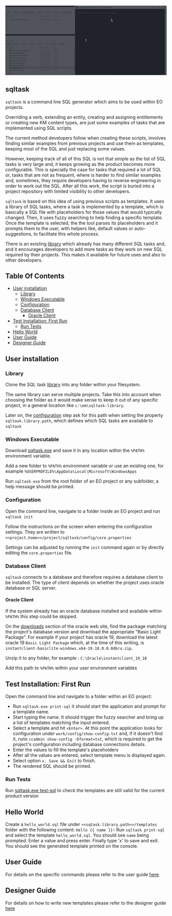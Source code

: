 [library]: https://github.com/vecin2/sqltask-templates

![img](docs/example.gif)

## sqltask


`sqltask` is a command line SQL generator which aims to be used within EO projects.

Overriding a verb, extending an entity, creating and assigning entitlements or creating new KM content types, are just some examples of tasks that are implemented using SQL scripts. 

The current method developers follow when creating these scripts, involves finding similar examples from previous projects and use them as templates, keeping most of the SQL and just replacing some values. 

However, keeping track of all of this SQL is not that simple as the list of SQL tasks is very large and, it keeps growing as the product becomes more configurable. This is specially the case for tasks that required a lot of SQL or, tasks that are not as frequent, where is harder to find similar examples and, sometimes, they require developers having to reverse engineering in order to work out the SQL. After all this work, the script is buried into a project repository with limited visibility to other developers.

`sqltask` is based on this idea of using previous scripts as templates. It uses a library of SQL tasks, where a task is implemented by a template, which is basically a SQL file with placeholders for those values that would typically changed. Then, it uses fuzzy searching to help finding a specific template. Once the template is selected, the the tool parses its placeholders and it prompts them to the user, with helpers like, default values or auto-suggestions, to facilitate this whole process.

There is an existing [library] which already has many different SQL tasks and, and it encourages developers to add more tasks as they work on new SQL required by their projects. This makes it available for future uses and also to other developers.

## Table Of Contents

- [User installation](#user-installation)
  * [Library](#library)
  * [Windows Executable](#windows-executable)
  * [Configuration](#configuration)
  * [Database Client](#database-client)
    + [Oracle Client](#oracle-client)
- [Test Installation: First Run](#test-installation--first-run)
  * [Run Tests](#run-tests)
- [Hello World](#hello-world)
- [User Guide](#user-guide)
- [Designer Guide](#designer-guide)


## User installation

### Library
Clone the SQL task [library] into any folder within your filesystem. 

The same library can serve multiple projects. Take this into account when choosing the folder as it would make sense to keep it out of any specific project, in a general location like  `c:\em\sqltask-library`.

Later on, the [configuration](#configuration) step ask for this path when setting the property `sqltask.library.path`, which defines which SQL tasks  are available to `sqltask`

### Windows Executable
Download [sqltask.exe](releases) and save it in any location within the `%PATH%` environment variable. 

Add a new folder to `%PATH%` environment variable or use an existing one, for example `%USERPROFILE%\AppData\Local\Microsoft\WindowsApps`

 Run `sqltask.exe` from the root folder of an EO project or any subfolder, a help message should be printed.
 
### Configuration
Open the command line, navigate to a folder inside an EO project and run `sqltask init`

Follow the instructions on the screen when entering the configuration settings.  They are written to `<<project.home>>/project/sqltask/config/core.properties`

Settings can be adjusted by running the `init` command again or  by directly editing the `core.properties` file.


### Database Client

`sqltask` connects to a database and therefore requires a database client to be installed.
The type of client depends on whether the project uses oracle database or SQL server.

#### Oracle Client

If the system already has an oracle database installed and available within `%PATH%` this step could be skipped.

On the [downloads](https://www.oracle.com/database/technologies/instant-client/winx64-64-downloads.html) section of the oracle web site, find the package matching the project's database version and download the appropriate "Basic Light Package". For example if your project has oracle 19, download the latest oracle 19 `Basic Light Package` which, at the time of this writing, is `instantclient-basiclite-windows.x64-19.18.0.0.0dbru.zip`.

Unzip it to any folder, for example : `C:\Oracle\instantclient_19_18`

Add this path to `%PATH%` within your user environment variables

## Test Installation: First Run

Open the command line and navigate to a folder within an EO project:
- Run `sqltask.exe print-sql` it should start the application and prompt for a template name.
- Start typing the name. It should trigger the fuzzy searcher and bring up a list of templates matching the input entered.
- Select a template and hit `<Enter>`. At this point the application looks for configuration under `work/config/show-config-txt` and, if it doesn't find it, runs   `ccadmin show-config -Dformat=txt`, which is required to get the project's configuration including database connections details.
- Enter the values to fill the template's placeholders
- After all the values are entered, select template menu is displayed again.
- Select option `x. Save && Exit` to finish. 
- The rendered SQL should be printed.

### Run Tests

Run [sqltask.exe test-sql](docs/UserGuide.md#test-sql) to check the templates are still valid for the current product version

## Hello World

Create a `hello_world.sql` file under `<<sqtask.library.path>>/templates` folder with the following content: `Hello {{ name }}!`
Run `sqltask print-sql` and select the template `hello_world.sql`.
You should see `name` being prompted. Enter a value and press enter.
Finally type 'x' to save and exit. 
You should see the generated template printed on the console.

## User Guide

For details on the specific commands  please refer to the user guide [here](docs/UserGuide.md).

## Designer Guide

For details on how to write new templates please refer to the designer guide [here](docs/TemplateDesignerGuide.md)
